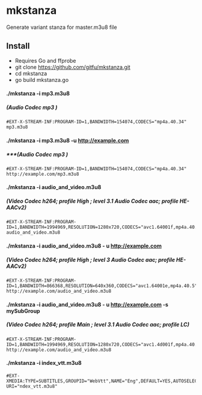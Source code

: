 # mkstanza
Generate variant stanza for master.m3u8 file 

## Install
* Requires Go and ffprobe
* git clone https://github.com/gitfu/mkstanza.git
* cd mkstanza
* go build mkstanza.go


#### ./mkstanza -i mp3.m3u8
##### (Audio Codec mp3 )
```
#EXT-X-STREAM-INF:PROGRAM-ID=1,BANDWIDTH=154074,CODECS="mp4a.40.34"
mp3.m3u8
```

#### ./mkstanza -i mp3.m3u8 -u http://example.com
##### ***(Audio Codec mp3 )
```
#EXT-X-STREAM-INF:PROGRAM-ID=1,BANDWIDTH=154074,CODECS="mp4a.40.34"
http://example.com/mp3.m3u8
```
#### ./mkstanza  -i audio_and_video.m3u8
##### (Video Codec h264; profile High ; level 3.1 Audio Codec aac; profile HE-AACv2)

```
#EXT-X-STREAM-INF:PROGRAM-ID=1,BANDWIDTH=1994969,RESOLUTION=1280x720,CODECS="avc1.64001f,mp4a.40.5"
audio_and_video.m3u8
```
#### ./mkstanza  -i audio_and_video.m3u8 - u http://example.com 
##### (Video Codec h264; profile High ; level 3 Audio Codec aac; profile HE-AACv2)


```
#EXT-X-STREAM-INF:PROGRAM-ID=1,BANDWIDTH=866368,RESOLUTION=640x360,CODECS="avc1.64001e,mp4a.40.5"
http://example.com/audio_and_video.m3u8
```

#### ./mkstanza  -i audio_and_video.m3u8 - u http://example.com -s mySubGroup
##### (Video Codec h264; profile Main ; level 3.1  Audio Codec aac; profile LC)

```
#EXT-X-STREAM-INF:PROGRAM-ID=1,BANDWIDTH=1994969,RESOLUTION=1280x720,CODECS="avc1.4d001f,mp4a.40.2",SUBTITLES="mySubGroup"
http://example.com/audio_and_video.m3u8
```


#### ./mkstanza -i index_vtt.m3u8
```
#EXT-XMEDIA:TYPE=SUBTITLES,GROUPID="WebVtt",NAME="Eng",DEFAULT=YES,AUTOSELECT=YES,FORCED=NO,LANGUAGE="en", URI="ndex_vtt.m3u8"
```

